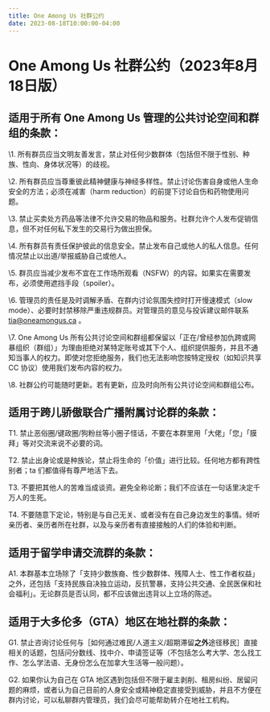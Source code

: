 ```yaml
---
title: One Among Us 社群公约
date: 2023-08-18T10:00:00-04:00
---
```


# One Among Us 社群公约（2023年8月18日版）

## 适用于所有 One Among Us 管理的公共讨论空间和群组的条款：

\1. 所有群员应当文明友善发言，禁止对任何少数群体（包括但不限于性别、种族、性向、身体状况等）的歧视。

\2. 所有群员应当尊重彼此精神健康与神经多样性。禁止讨论伤害自身或他人生命安全的方法；必须在减害（harm reduction）的前提下讨论自伤和药物使用问题。

\3. 禁止买卖处方药品等法律不允许交易的物品和服务。社群允许个人发布促销信息，但不对任何私下发生的交易行为做出担保。

\4. 所有群员有责任保护彼此的信息安全。禁止发布自己或他人的私人信息。任何情况禁止以出道/举报威胁自己或他人。

\5. 群员应当减少发布不宜在工作场所观看（NSFW）的内容。如果实在需要发布，必须使用遮挡手段（spoiler）。

\6. 管理员的责任是及时调解矛盾、在群内讨论氛围失控时打开慢速模式（slow mode）、必要时封禁移除严重违规群员。对管理员的意见与投诉建议邮件联系 tia@oneamongus.ca 。

\7. One Among Us 所有公共讨论空间和群组都保留以「正在/曾经参加仇跨或网暴组织（群组）」为理由拒绝对某特定账号或其下个人、组织提供服务，并且不通知当事人的权力。即使对您拒绝服务，我们也无法影响您按特定授权（如知识共享 CC 协议）使用我们发布内容的权力。

\8. 社群公约可能随时更新。若有更新，应及时向所有公共讨论空间和群组公布。

## 适用于跨儿骄傲联合广播附属讨论群的条款：

T1. 禁止恶俗圈/键政圈/狗粉丝等小圈子怪话，不要在本群里用「大佬」「您」「膜拜」等对交流来说不必要的词。

T2. 禁止出身论或是种族论，禁止将生命的「价值」进行比较。任何地方都有跨性别者；ta 们都值得有尊严地活下去。

T3. 不要把其他人的苦难当成谈资。避免全称论断；我们不应该在一句话里决定千万人的生死。

T4. 不要随意下定论，特别是与自己无关、或者没有在自己身边发生的事情。倾听亲历者、亲历者所在社群，以及与亲历者有直接接触的人们的体验和判断。

## 适用于留学申请交流群的条款：

A1. 本群基本立场除了「支持少数族裔、性少数群体、残障人士、性工作者权益」之外，还包括「支持民族自决独立运动，反抗警暴，支持公共交通、全民医保和社会福利」。无论群员是否认同，都不应该做出违背以上立场的陈述。

## 适用于大多伦多（GTA）地区在地社群的条款：

G1. 禁止咨询讨论任何与［如何通过难民/人道主义/超期滞留**之外**途径移民］直接相关的话题，包括问分数线、找中介、申请签证等（不包括怎么考大学、怎么找工作、怎么学法语、无身份怎么在加拿大生活等一般问题）。

G2. 如果你认为自己在 GTA 地区遇到包括但不限于雇主剥削、租房纠纷、居留问题的麻烦，或者认为自己目前的人身安全或精神稳定直接受到威胁，并且不方便在群内讨论，可以私聊群内管理员，我们会尽可能帮助转介在地社工机构。
